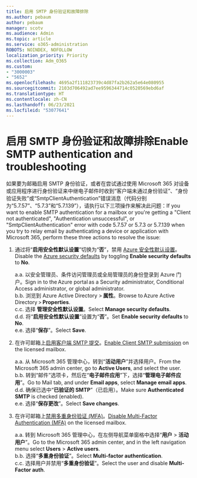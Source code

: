 ```yaml
---
title: 启用 SMTP 身份验证和故障排除
ms.author: pebaum
author: pebaum
manager: scotv
ms.audience: Admin
ms.topic: article
ms.service: o365-administration
ROBOTS: NOINDEX, NOFOLLOW
localization_priority: Priority
ms.collection: Adm_O365
ms.custom:
- "3000003"
- "5652"
ms.openlocfilehash: 4695a2f111823739c4d87fa2b262a5e64e080955
ms.sourcegitcommit: 2103d706492ad7ee9596344714c0520569ebd6af
ms.translationtype: HT
ms.contentlocale: zh-CN
ms.lasthandoff: 06/23/2021
ms.locfileid: "53077641"
---
```

# <a name="enable-smtp-authentication-and-troubleshooting"></a><span data-ttu-id="eeb08-102">启用 SMTP 身份验证和故障排除</span><span class="sxs-lookup"><span data-stu-id="eeb08-102">Enable SMTP authentication and troubleshooting</span></span>

<span data-ttu-id="eeb08-103">如果要为邮箱启用 SMTP 身份验证，或者在尝试通过使用 Microsoft 365 对设备或应用程序进行身份验证来中继电子邮件时收到“客户端未通过身份验证”、“身份验证失败”或“SmtpClientAuthentication”错误消息（代码分别为“5.7.57”、“5.7.3”和“5.7.139”），请执行以下三项操作来解决此问题：</span><span class="sxs-lookup"><span data-stu-id="eeb08-103">If you want to enable SMTP authentication for a mailbox or you're getting a "Client not authenticated", "Authentication unsuccessful", or "SmtpClientAuthentication" error with code 5.7.57 or 5.7.3 or 5.7.139 when you try to relay email by authenticating a device or application with Microsoft 365, perform these three actions to resolve the issue:</span></span>

1. <span data-ttu-id="eeb08-104">通过将“**启用安全性默认设置**”切换为“**否**”，禁用 [Azure 安全性默认设置](/azure/active-directory/fundamentals/concept-fundamentals-security-defaults)。</span><span class="sxs-lookup"><span data-stu-id="eeb08-104">Disable the [Azure security defaults](/azure/active-directory/fundamentals/concept-fundamentals-security-defaults) by toggling **Enable security defaults** to **No**.</span></span>

    <span data-ttu-id="eeb08-105">a.</span><span class="sxs-lookup"><span data-stu-id="eeb08-105">a.</span></span> <span data-ttu-id="eeb08-106">以安全管理员、条件访问管理员或全局管理员的身份登录到 Azure 门户。</span><span class="sxs-lookup"><span data-stu-id="eeb08-106">Sign in to the Azure portal as a Security administrator, Conditional Access administrator, or global administrator.</span></span><BR/>
    <span data-ttu-id="eeb08-107">b.</span><span class="sxs-lookup"><span data-stu-id="eeb08-107">b.</span></span> <span data-ttu-id="eeb08-108">浏览到 Azure Active Directory > **属性**。</span><span class="sxs-lookup"><span data-stu-id="eeb08-108">Browse to Azure Active Directory > **Properties**.</span></span><BR/>
    <span data-ttu-id="eeb08-109">c.</span><span class="sxs-lookup"><span data-stu-id="eeb08-109">c.</span></span> <span data-ttu-id="eeb08-110">选择 **管理安全性默认设置**。</span><span class="sxs-lookup"><span data-stu-id="eeb08-110">Select **Manage security defaults**.</span></span><BR/>
    <span data-ttu-id="eeb08-111">d.</span><span class="sxs-lookup"><span data-stu-id="eeb08-111">d.</span></span> <span data-ttu-id="eeb08-112">将“**启用安全性默认设置**”设置为“**否**”。</span><span class="sxs-lookup"><span data-stu-id="eeb08-112">Set **Enable security defaults** to **No**.</span></span><BR/>
    <span data-ttu-id="eeb08-113">e.</span><span class="sxs-lookup"><span data-stu-id="eeb08-113">e.</span></span> <span data-ttu-id="eeb08-114">选择“**保存**”。</span><span class="sxs-lookup"><span data-stu-id="eeb08-114">Select **Save**.</span></span>

2. <span data-ttu-id="eeb08-115">在许可邮箱上[启用客户端 SMTP 提交](/exchange/clients-and-mobile-in-exchange-online/authenticated-client-smtp-submission#enable-smtp-auth-for-specific-mailboxes)。</span><span class="sxs-lookup"><span data-stu-id="eeb08-115">[Enable Client SMTP submission](/exchange/clients-and-mobile-in-exchange-online/authenticated-client-smtp-submission#enable-smtp-auth-for-specific-mailboxes) on the licensed mailbox.</span></span>

    <span data-ttu-id="eeb08-116">a.</span><span class="sxs-lookup"><span data-stu-id="eeb08-116">a.</span></span> <span data-ttu-id="eeb08-117">从 Microsoft 365 管理中心，转到“**活动用户**”并选择用户。</span><span class="sxs-lookup"><span data-stu-id="eeb08-117">From the Microsoft 365 admin center, go to **Active Users**, and select the user.</span></span><BR/>
    <span data-ttu-id="eeb08-118">b.</span><span class="sxs-lookup"><span data-stu-id="eeb08-118">b.</span></span> <span data-ttu-id="eeb08-119">转到“邮件”选项卡，然后在“**电子邮件应用**”下，选择“**管理电子邮件应用**”。</span><span class="sxs-lookup"><span data-stu-id="eeb08-119">Go to Mail tab, and under **Email apps**, select **Manage email apps**.</span></span><BR/>
    <span data-ttu-id="eeb08-120">d.</span><span class="sxs-lookup"><span data-stu-id="eeb08-120">d.</span></span> <span data-ttu-id="eeb08-121">确保已选中“**已验证的 SMTP**”（已启用）。</span><span class="sxs-lookup"><span data-stu-id="eeb08-121">Make sure **Authenticated SMTP** is checked (enabled).</span></span><BR/>
    <span data-ttu-id="eeb08-122">e.</span><span class="sxs-lookup"><span data-stu-id="eeb08-122">e.</span></span> <span data-ttu-id="eeb08-123">选择“**保存更改**”。</span><span class="sxs-lookup"><span data-stu-id="eeb08-123">Select **Save changes**.</span></span><BR/>

3. <span data-ttu-id="eeb08-124">在许可邮箱上[禁用多重身份验证 (MFA)](/microsoft-365/admin/security-and-compliance/set-up-multi-factor-authentication#turn-off-legacy-per-user-mfa)。</span><span class="sxs-lookup"><span data-stu-id="eeb08-124">[Disable Multi-Factor Authentication (MFA)](/microsoft-365/admin/security-and-compliance/set-up-multi-factor-authentication#turn-off-legacy-per-user-mfa) on the licensed mailbox.</span></span>

    <span data-ttu-id="eeb08-125">a.</span><span class="sxs-lookup"><span data-stu-id="eeb08-125">a.</span></span> <span data-ttu-id="eeb08-126">转到 Microsoft 365 管理中心，在左侧导航菜单窗格中选择“**用户** > **活动用户**”。</span><span class="sxs-lookup"><span data-stu-id="eeb08-126">Go to the Microsoft 365 admin center, and in the left navigation menu select **Users** > **Active users**.</span></span><BR/>
    <span data-ttu-id="eeb08-127">b.</span><span class="sxs-lookup"><span data-stu-id="eeb08-127">b.</span></span> <span data-ttu-id="eeb08-128">选择“**多重身份验证**”。</span><span class="sxs-lookup"><span data-stu-id="eeb08-128">Select **Multi-factor authentication**.</span></span><BR/>
    <span data-ttu-id="eeb08-129">c.</span><span class="sxs-lookup"><span data-stu-id="eeb08-129">c.</span></span> <span data-ttu-id="eeb08-130">选择用户并禁用“**多重身份验证**”。</span><span class="sxs-lookup"><span data-stu-id="eeb08-130">Select the user and disable **Multi-Factor auth**.</span></span><BR/>
